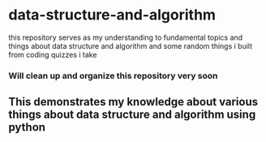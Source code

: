 # data-structure-and-algorithm

this repository serves as my understanding to fundamental topics and things about data structure and algorithm
and some random things i built from coding quizzes i take

### Will clean up and organize this repository very soon

## This demonstrates my knowledge about various things about data structure and algorithm using python
